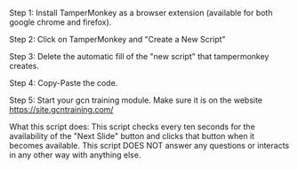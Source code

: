 Step 1: Install TamperMonkey as a browser extension (available for both google chrome and firefox). 

Step 2: Click on TamperMonkey and "Create a New Script" 

Step 3: Delete the automatic fill of the "new script" that tampermonkey creates. 

Step 4: Copy-Paste the code. 

Step 5: Start your gcn training module. Make sure it is on the website https://site.gcntraining.com/

What this script does: This script checks every ten seconds for the availability of the "Next Slide" button and clicks that button when it becomes available. This script DOES NOT answer any questions or interacts in any other way with anything else.
